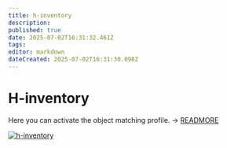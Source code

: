 ```yaml
---
title: h-inventory
description: 
published: true
date: 2025-07-02T16:31:32.461Z
tags: 
editor: markdown
dateCreated: 2025-07-02T16:31:30.098Z
---
```


# H-inventory

Here you can activate the object matching profile. → [READMORE](../../../consolidate-data/h-inventory.md)

[![h-inventory](../../../assets/images/en/system-administration/administration/import-and-interfaces/h-inventory/1-hi.png)](../../../assets/images/en/system-administration/administration/import-and-interfaces/h-inventory/1-hi.png)
